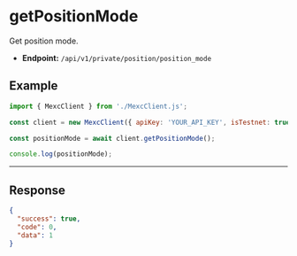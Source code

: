 # getPositionMode

Get position mode.

- **Endpoint:** `/api/v1/private/position/position_mode`

## Example

```js
import { MexcClient } from './MexcClient.js';

const client = new MexcClient({ apiKey: 'YOUR_API_KEY', isTestnet: true });

const positionMode = await client.getPositionMode();

console.log(positionMode);
```

---

## Response

```JSON
{ 
  "success": true,
  "code": 0,
  "data": 1
}
```